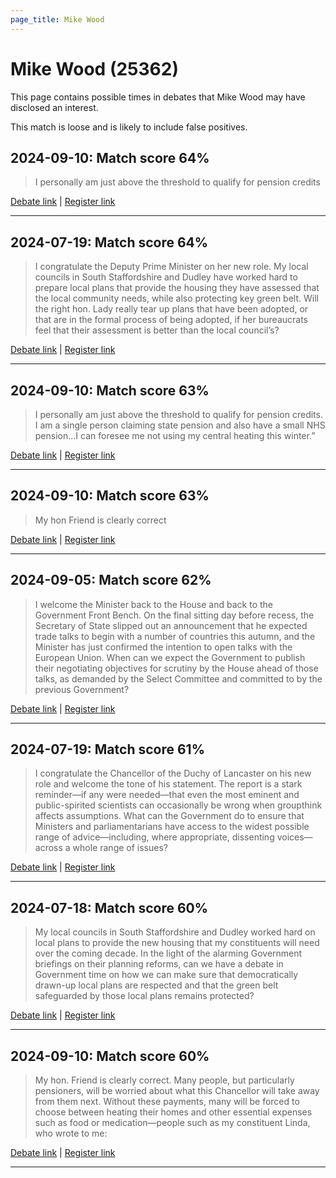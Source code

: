 ```yaml
---
page_title: Mike Wood
---
```


# Mike Wood  (25362)

This page contains possible times in debates that Mike Wood may have disclosed an interest.

This match is loose and is likely to include false positives. 



## 2024-09-10: Match score 64%

>I personally am just above the threshold to qualify for pension credits

[Debate link](https://www.theyworkforyou.com/debates/?id=2024-09-10a.767.1) | [Register link](https://www.theyworkforyou.com/mp/25362/register)


---



## 2024-07-19: Match score 64%

>I congratulate the Deputy Prime Minister on her new role. My local councils in South Staffordshire and Dudley have worked hard to prepare local plans that provide the housing they have assessed that the local community needs, while also protecting key green belt. Will the right hon. Lady really tear up plans that have been adopted, or that are in the formal process of being adopted, if her bureaucrats feel that their assessment is better than the local council’s?

[Debate link](https://www.theyworkforyou.com/debates/?id=2024-07-19b.314.0) | [Register link](https://www.theyworkforyou.com/mp/25362/register)


---



## 2024-09-10: Match score 63%

>I personally am just above the threshold to qualify for pension credits. I am a single person claiming state pension and also have a small NHS pension…I can foresee me not using my central heating this winter.”

[Debate link](https://www.theyworkforyou.com/debates/?id=2024-09-10a.767.1) | [Register link](https://www.theyworkforyou.com/mp/25362/register)


---



## 2024-09-10: Match score 63%

>My hon Friend is clearly correct

[Debate link](https://www.theyworkforyou.com/debates/?id=2024-09-10a.767.1) | [Register link](https://www.theyworkforyou.com/mp/25362/register)


---



## 2024-09-05: Match score 62%

>I welcome the Minister back to the House and back to the Government Front Bench. On the final sitting day before recess, the Secretary of State slipped out an announcement that he expected trade talks to begin with a number of countries this autumn, and the Minister has just confirmed the intention to open talks with the European Union. When can we expect the Government to publish their negotiating objectives for  scrutiny by the House ahead of those talks, as demanded by the Select Committee and committed to by the previous Government?

[Debate link](https://www.theyworkforyou.com/debates/?id=2024-09-05b.410.6) | [Register link](https://www.theyworkforyou.com/mp/25362/register)


---



## 2024-07-19: Match score 61%

>I congratulate the Chancellor of the Duchy of Lancaster on his new role and welcome the tone of his statement. The report is a stark reminder—if any were needed—that even the most eminent and public-spirited scientists can occasionally be wrong when groupthink affects assumptions. What can the Government do to ensure that Ministers and parliamentarians have access to the widest possible range of advice—including, where appropriate, dissenting voices—across a whole range of issues?

[Debate link](https://www.theyworkforyou.com/debates/?id=2024-07-19b.291.2) | [Register link](https://www.theyworkforyou.com/mp/25362/register)


---



## 2024-07-18: Match score 60%

>My local councils in South Staffordshire and Dudley worked hard on local plans to provide the new housing that my constituents will need over the coming decade. In the light of the alarming Government briefings on their planning reforms, can we have a debate in Government time on how we can make sure that democratically drawn-up local plans are respected and that the green belt safeguarded by those local plans remains protected?

[Debate link](https://www.theyworkforyou.com/debates/?id=2024-07-18f.166.0) | [Register link](https://www.theyworkforyou.com/mp/25362/register)


---



## 2024-09-10: Match score 60%

>My hon. Friend is clearly correct. Many people, but particularly pensioners, will be worried about what this Chancellor will take away from them next. Without these payments, many will be forced to choose between heating their homes and other essential expenses such as food or medication—people such as my constituent Linda, who wrote to me:

[Debate link](https://www.theyworkforyou.com/debates/?id=2024-09-10a.767.1) | [Register link](https://www.theyworkforyou.com/mp/25362/register)


---

